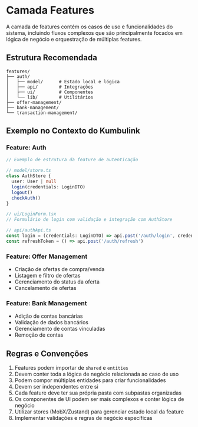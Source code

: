 # Camada Features

A camada de features contém os casos de uso e funcionalidades do sistema, incluindo fluxos complexos que são principalmente focados em lógica de negócio e orquestração de múltiplas features.

## Estrutura Recomendada

```
features/
├── auth/
│   ├── model/      # Estado local e lógica
│   ├── api/        # Integrações
│   ├── ui/         # Componentes
│   └── lib/        # Utilitários
├── offer-management/
├── bank-management/
└── transaction-management/
```

## Exemplo no Contexto do Kumbulink

### Feature: Auth

```typescript
// Exemplo de estrutura da feature de autenticação

// model/store.ts
class AuthStore {
  user: User | null
  login(credentials: LoginDTO)
  logout()
  checkAuth()
}

// ui/LoginForm.tsx
// Formulário de login com validação e integração com AuthStore

// api/authApi.ts
const login = (credentials: LoginDTO) => api.post('/auth/login', credentials)
const refreshToken = () => api.post('/auth/refresh')
```

### Feature: Offer Management

- Criação de ofertas de compra/venda
- Listagem e filtro de ofertas
- Gerenciamento do status da oferta
- Cancelamento de ofertas

### Feature: Bank Management

- Adição de contas bancárias
- Validação de dados bancários
- Gerenciamento de contas vinculadas
- Remoção de contas

## Regras e Convenções

1. Features podem importar de `shared` e `entities`
2. Devem conter toda a lógica de negócio relacionada ao caso de uso
3. Podem compor múltiplas entidades para criar funcionalidades
4. Devem ser independentes entre si
5. Cada feature deve ter sua própria pasta com subpastas organizadas
6. Os componentes de UI podem ser mais complexos e conter lógica de negócio
7. Utilizar stores (MobX/Zustand) para gerenciar estado local da feature
8. Implementar validações e regras de negócio específicas
